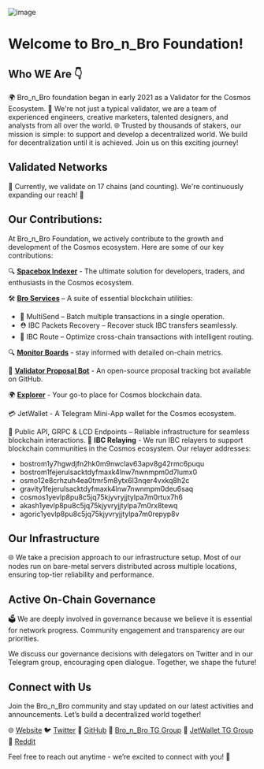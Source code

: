 ![image](https://github.com/bro-n-bro/.github/assets/89855562/4bbb963b-6d77-4198-a1fe-2b576ba56920)

# Welcome to Bro_n_Bro Foundation!

## Who WE Are 👇
🌍 Bro_n_Bro foundation began in early 2021 as a Validator for the Cosmos Ecosystem. 🚀 We're not just a typical validator, we are a team of experienced engineers, creative marketers, talented designers, and analysts from all over the world. 🌐 Trusted by thousands of stakers, our mission is simple: to support and develop a decentralized world. We build for decentralization until it is achieved. Join us on this exciting journey!

## Validated Networks
🔗 Currently, we validate on 17 chains (and counting). We're continuously expanding our reach! 🌟

## Our Contributions:
At Bro_n_Bro Foundation, we actively contribute to the growth and development of the Cosmos ecosystem. Here are some of our key contributions:

🔍 **[Spacebox Indexer](https://spacebox.bronbro.io/)** - The ultimate solution for developers, traders, and enthusiasts in the Cosmos ecosystem.

🛠 [**Bro Services**](https://services.bronbro.io/) – A suite of essential blockchain utilities:

  - 🔀 MultiSend – Batch multiple transactions in a single operation.
 - ⛑️ IBC Packets Recovery – Recover stuck IBC transfers seamlessly.
- 🚀 IBC Route – Optimize cross-chain transactions with intelligent routing.

🔍 **[Monitor Boards](https://monitor.bronbro.io/)** - stay informed with detailed on-chain metrics.

🤖 **[Validator Proposal Bot](https://github.com/bro-n-bro/bro-proposals-tracking-bot)** - An open-source proposal tracking bot available on GitHub.

🌍 **[Explorer](https://explorer.bronbro.io/)** - Your go-to place for Cosmos blockchain data.

💳 JetWallet - A Telegram Mini-App wallet for the Cosmos ecosystem.

🔌 Public API, GRPC & LCD Endpoints – Reliable infrastructure for seamless blockchain interactions.
📡 **IBC Relaying** - We run IBC relayers to support blockchain communities in the Cosmos ecosystem. Our relayer addresses:

- bostrom1y7hgwdjfn2hk0m9nwclav63apv8g42rmc6puqu
- bostrom1fejerulsacktdyfmaxk4lnw7nwnmpm0d7lumx0
- osmo12e8crhzuh4ea0tmr5m8ytx6l3nqer4vxkq8h2c
- gravity1fejerulsacktdyfmaxk4lnw7nwnmpm0deu6saq
- cosmos1yevlp8pu8c5jq75kjyvryjjtylpa7m0rtux7h6
- akash1yevlp8pu8c5jq75kjyvryjjtylpa7m0rx8tewq
- agoric1yevlp8pu8c5jq75kjyvryjjtylpa7m0repyp8v

## Our Infrastructure
🌐 We take a precision approach to our infrastructure setup. Most of our nodes run on bare-metal servers distributed across multiple locations, ensuring top-tier reliability and performance.

## Active On-Chain Governance
🗳️ We are deeply involved in governance because we believe it is essential for network progress. Community engagement and transparency are our priorities.

We discuss our governance decisions with delegators on Twitter and in our Telegram group, encouraging open dialogue. Together, we shape the future!

## Connect with Us
Join the Bro_n_Bro community and stay updated on our latest activities and announcements. Let’s build a decentralized world together!

🌐 [Website](https://bronbro.io/)
🐦 [Twitter](https://twitter.com/Bro_n_Bro)
📁 [GitHub](https://github.com/bro-n-bro)
💬 [Bro_n_Bro TG Group](https://t.me/bro_n_bro_community)
💬 [JetWallet TG Group](https://t.me/jetwallet_official)
🌟 [Reddit](https://www.reddit.com/user/bro_n_bro)

Feel free to reach out anytime - we’re excited to connect with you! 🚀
